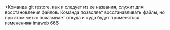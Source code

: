 +Команда git restore, как и следует из ее названия, служит для восстановления файлов. Команда позволяет восстанавливать файлы, но при этом четко показывает откуда и куда будут применяться изменения# imaweb
 666
